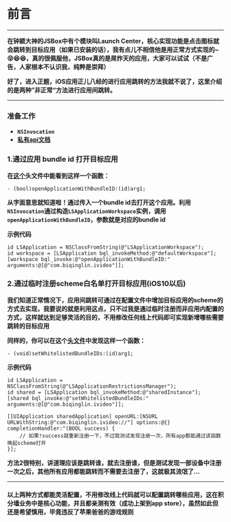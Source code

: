 # 前言

* * *


**在钟颖大神的JSBox中有个模块叫Launch Center，核心实现功能是点击图标就会跳转到目标应用（如果已安装的话），我有点儿不相信他是用正常方式实现的~😝😆😆，真的很佩服他，JSBox真的是屌炸天的应用，大家可以试试（不是广告，人家根本不认识我，纯粹是崇拜）**


**好了，进入正题，iOS应用正儿八经的进行应用跳转的方法我就不说了，这里介绍的是两种”非正常“方法进行应用间跳转。**
* * *

### 准备工作
 * **```NSInvocation```**
 * **[私有api文档](https://github.com/nst/iOS-Runtime-Headers)**


### **1.通过应用 bundle id 打开目标应用**
**在[这个](https://github.com/nst/iOS-Runtime-Headers/blob/fbb634c78269b0169efdead80955ba64eaaa2f21/Frameworks/CoreServices.framework/LSApplicationWorkspace.h)头文件中能看到这样一个函数：**

```- (bool)openApplicationWithBundleID:(id)arg1;```

**从字面意思就知道啦！通过传入一个bundle id去打开这个应用。利用```NSInvocation```通过构造```LSApplicationWorkspace```实例，调用```openApplicationWithBundleID```，参数就是对应的bundle id**

**示例代码**

```
id LSApplication = NSClassFromString(@"LSApplicationWorkspace");
id workspace = [LSApplication bql_invokeMethod:@"defaultWorkspace"];
[workspace bql_invoke:@"openApplicationWithBundleID:" arguments:@[@"com.biqinglin.ivideo"]];
```

### **2.通过临时注册scheme白名单打开目标应用(iOS10以后)**
**我们知道正常情况下，应用间跳转可通过在配置文件中增加目标应用的scheme的方式去实现，我要说的就是利用这点，只不过我是通过临时注册而非应用内配置的方式，这样就达到足够灵活的目的，不用修改任何线上代码即可实现新增哪些需要跳转的目标应用**

**同样的，你可以在这个[头文件](https://github.com/nst/iOS-Runtime-Headers/blob/fbb634c78269b0169efdead80955ba64eaaa2f21/Frameworks/CoreServices.framework/LSApplicationRestrictionsManager.h)中发现这样一个函数：**

```- (void)setWhitelistedBundleIDs:(id)arg1;```

**示例代码**

```
id LSApplication = NSClassFromString(@"LSApplicationRestrictionsManager");
id shared = [LSApplication bql_invokeMethod:@"sharedInstance"];
[shared bql_invoke:@"setWhitelistedBundleIDs:" arguments:@[@"com.biqinglin.ivideo"]];

[[UIApplication sharedApplication] openURL:[NSURL URLWithString:@"com.biqinglin.ivideo://"] options:@{} completionHandler:^(BOOL success) {
    // 如果!success就重新注册一下，不过我测试发现注册一次，所有app都能通过该函数唤起scheme打开
}];
```

**方法2很特别，讲道理应该是跳转谁，就去注册谁，但是测试发现一部设备中注册一次之后，其他所有应用都能跳转而不需要去注册了，这就极其流氓了...**

* * *

#### **以上两种方式都能灵活配置，不用修改线上代码就可以配置跳转哪些应用，这在积分墙业务中是核心功能，并且都亲测有效（成功上架到app store），虽然如此但还是希望慎用，毕竟违反了苹果爸爸的游戏规则**
